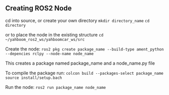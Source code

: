 ## Creating ROS2 Node


cd into source, or create your own directory 
``` mkdir directory_name ``` 
``` cd directory ```

or to place the node in the existing structure 
``` cd ~/yahboom_ros2_ws/yahboomcar_ws/src ```

Create the node:
``` ros2 pkg create package_name --build-type ament_python --depencies rclpy --node-name node_name ```

This creates a package named package_name and a node_name.py file 

To compile the package run: ``` colcon build --packages-select package_name ```
``` source install/setup.bach ```

Run the node: ``` ros2 run package_name node_name ```

